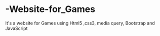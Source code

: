 # -Website-for_Games
It's a website for Games using Html5 ,css3, media query, Bootstrap  and  JavaScript 
